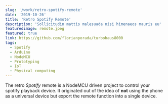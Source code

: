 ```yaml
---
slug: '/work/retro-spotify-remote'
date: '2019-10-26'
title: 'Retro Spotify Remote'
description: 'Sollicitudin mattis malesuada nisi himenaeos mauris eu'
featuredimage: remote.jpeg
featured: true
link: https://github.com/florianporada/turbohaus8000
tags:
  - Spotify
  - Arduino
  - NodeMCU
  - Prototyping
  - IoT
  - Physical computing
---
```


The retro _Spotify_ remote is a NodeMCU driven project to control your spotify playback device. It originated out of the idea of **not** using the phone as a universal device but export the remote function into a single device.

